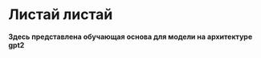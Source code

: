 <h1>Листай листай</h1>
<p ><strong>Здесь представлена обучающая основа для модели на архитектуре gpt2 </strong></p>
